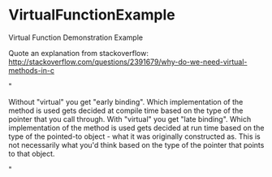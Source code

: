 # VirtualFunctionExample

Virtual Function Demonstration Example

Quote an explanation from stackoverflow:
http://stackoverflow.com/questions/2391679/why-do-we-need-virtual-methods-in-c

"

Without "virtual" you get "early binding". Which implementation of the method is used gets decided at compile time based on the type of the pointer that you call through.
With "virtual" you get "late binding". Which implementation of the method is used gets decided at run time based on the type of the pointed-to object - what it was originally constructed as. This is not necessarily what you'd think based on the type of the pointer that points to that object.

"
